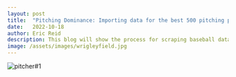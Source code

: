 ```yaml
---
layout: post
title:  "Pitching Dominance: Importing data for the best 500 pitching performances"
date:   2022-10-18
author: Eric Reid
description: This blog will show the process for scraping baseball data from Baseball Reference in preparation for futher analysis.
image: /assets/images/wrigleyfield.jpg
---
```

![pitcher#1](https://user-images.githubusercontent.com/100799679/196492955-b7b60fd3-39ee-4874-9777-eb0b9e275a17.jpg)
